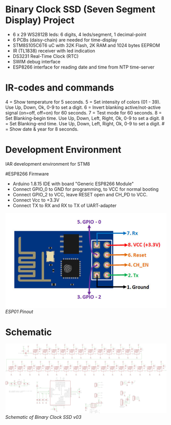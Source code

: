 # Binary Clock SSD (Seven Segment Display) Project
- 6 x 29 WS2812B leds: 6 digits, 4 leds/segment, 1 decimal-point
- 6 PCBs (daisy-chain) are needed for time-display
- STM8S105C6T6 uC with 32K Flash, 2K RAM and 1024 bytes EEPROM
- IR (TL1838) receiver with led indication
- DS3231 Real-Time Clock (RTC)
- SWIM debug interface
- ESP8266 interface for reading date and time from NTP time-server

# IR-codes and commands
4 = Show temperature for 5 seconds.
5 = Set intensity of colors (01 - 39). Use Up, Down, Ok, 0-9 to set a digit.
6 = Invert blanking active/not-active signal (on=off, off=on) for 60 seconds.
7 = Test mode for 60 seconds.
8 = Set Blanking-begin time. Use Up, Down, Left, Right, Ok, 0-9 to set a digit.
8 = Set Blanking-end time. Use Up, Down, Left, Right, Ok, 0-9 to set a digit.
\# = Show date & year for 8 seconds.

# Development Environment
IAR development environment for STM8 

#ESP8266 Firmware
- Arduino 1.8.15 IDE with board "Generic ESP8266 Module"
- Connect GPIO_0 to GND for programming, to VCC for normal booting
- Connect GPIO_2 to VCC, leave RESET open and CH_PD to VCC.
- Connect Vcc to +3.3V
- Connect TX to RX and RX to TX of UART-adapter

![esp8266 pinout](img/esp01_pinout.jpg)<br>
*ESP01 Pinout*

# Schematic
![schematic](img/sch_v03.png)<br>
*Schematic of Binary Clock SSD v03*